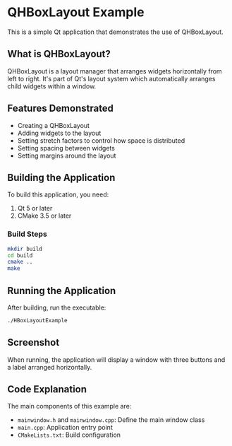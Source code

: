 # QHBoxLayout Example

This is a simple Qt application that demonstrates the use of QHBoxLayout.

## What is QHBoxLayout?

QHBoxLayout is a layout manager that arranges widgets horizontally from left to right. It's part of Qt's layout system which automatically arranges child widgets within a window.

## Features Demonstrated

- Creating a QHBoxLayout
- Adding widgets to the layout
- Setting stretch factors to control how space is distributed
- Setting spacing between widgets
- Setting margins around the layout

## Building the Application

To build this application, you need:

1. Qt 5 or later
2. CMake 3.5 or later

### Build Steps

```bash
mkdir build
cd build
cmake ..
make
```

## Running the Application

After building, run the executable:

```bash
./HBoxLayoutExample
```

## Screenshot

When running, the application will display a window with three buttons and a label arranged horizontally.

## Code Explanation

The main components of this example are:

- `mainwindow.h` and `mainwindow.cpp`: Define the main window class
- `main.cpp`: Application entry point
- `CMakeLists.txt`: Build configuration 